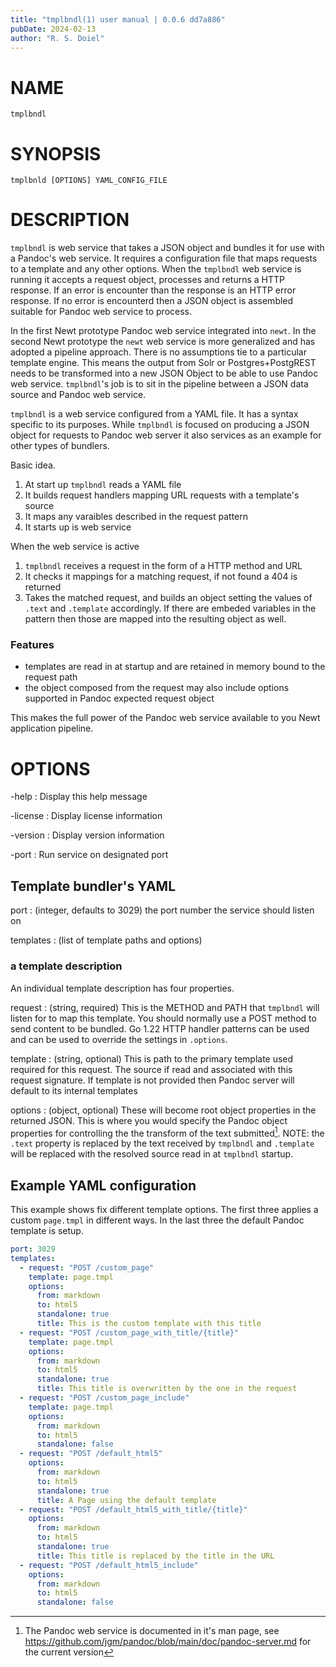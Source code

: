 ```yaml
---
title: "tmplbndl(1) user manual | 0.0.6 dd7a886"
pubDate: 2024-02-13
author: "R. S. Doiel"
---
```


# NAME

`tmplbndl`

# SYNOPSIS

`tmplbnld [OPTIONS] YAML_CONFIG_FILE`

# DESCRIPTION

`tmplbndl` is web service that takes a JSON object and bundles it for use with a Pandoc's web service. It requires a configuration file that maps requests to a template and any other options. When the `tmplbndl` web service is running it accepts a request object, processes and returns a HTTP response. If an error is encounter than the response is an HTTP error response. If no error is encounterd then a JSON object is assembled suitable for Pandoc web service to process.

In the first Newt prototype Pandoc web service integrated into `newt`. In the second Newt prototype the `newt` web service is more generalized and has adopted a pipeline approach. There is no assumptions tie to a particular template engine. This means the output from Solr or Postgres+PostgREST needs to be transformed into a new JSON Object to be able to use Pandoc web service. `tmplbndl`'s job is to sit in the pipeline between a JSON data source and Pandoc web service.

`tmplbndl` is a web service configured from a YAML file. It has a syntax specific to its purposes. While `tmplbndl` is focused on producing a JSON object for requests to Pandoc web server it also services as an example for other types of bundlers.

Basic idea.

1. At start up `tmplbndl` reads a YAML file
2. It builds request handlers mapping URL requests with a template's source
3. It maps any varaibles described in the request pattern
3. It starts up is web service

When the web service is active 

1. `tmplbndl` receives a request in the form of a HTTP method and URL
2. It checks it mappings for a matching request, if not found a 404 is returned
3. Takes the matched request, and builds an object setting the values of `.text` and `.template` accordingly. If there are embeded variables in the pattern then those are mapped into the resulting object as well.

### Features

- templates are read in at startup and are retained in memory bound to the request path
- the object composed from the request may also include options supported in Pandoc expected request object

This makes the full power of the Pandoc web service available to you Newt application pipeline.

# OPTIONS

-help
: Display this help message

-license
: Display license information

-version
: Display version information

-port
: Run service on designated port

## Template bundler's YAML

port
: (integer, defaults to 3029) the port number the service should listen on

templates
: (list of template paths and options)

### a template description

An individual template description has four properties.

request
: (string, required) This is the METHOD and PATH that `tmplbndl` will listen for to map this template. You should normally use a POST method to send content to be bundled. Go 1.22 HTTP handler patterns can be used and can be used to override the settings in `.options`.

template
: (string, optional) This is path to the primary template used required for this request. The source if read and associated with this request signature. If template is not provided then Pandoc server will default to its internal templates

options
: (object, optional) These will become root object properties in the returned JSON. This is where you would specify the Pandoc object properties for controlling the the transform of the text submitted[^1]. NOTE: the `.text` property is replaced by the text received by `tmplbndl` and `.template` will be replaced with the resolved source read in at `tmplbndl` startup.


## Example YAML configuration

This example shows fix different template options. The first three applies a custom `page.tmpl` in different ways. In the last three the default Pandoc template is setup.

~~~yaml
port: 3029
templates:
  - request: "POST /custom_page"
    template: page.tmpl
    options:
      from: markdown
      to: html5
      standalone: true
      title: This is the custom template with this title
  - request: "POST /custom_page_with_title/{title}"
    template: page.tmpl
    options:
      from: markdown
      to: html5
      standalone: true
      title: This title is overwritten by the one in the request
  - request: "POST /custom_page_include"
    template: page.tmpl
    options:
      from: markdown
      to: html5
      standalone: false
  - request: "POST /default_html5"
    options:
      from: markdown
      to: html5
      standalone: true
      title: A Page using the default template
  - request: "POST /default_html5_with_title/{title}"
    options:
      from: markdown
      to: html5
      standalone: true
      title: This title is replaced by the title in the URL
  - request: "POST /default_html5_include"
    options:
      from: markdown
      to: html5
      standalone: false
~~~

[^1]: The Pandoc web service is documented in it's man page, see <https://github.com/jgm/pandoc/blob/main/doc/pandoc-server.md> for the current version

